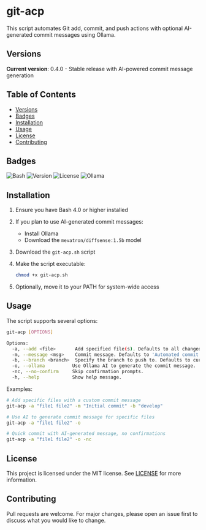# git-acp

This script automates Git add, commit, and push actions with optional AI-generated commit messages using Ollama.

## Versions

**Current version**: 0.4.0 - Stable release with AI-powered commit message generation

## Table of Contents

- [Versions](#versions)
- [Badges](#badges)
- [Installation](#installation)
- [Usage](#usage)
- [License](#license)
- [Contributing](#contributing)

## Badges

![Bash](https://img.shields.io/badge/Bash-4.0%2B-green)
![Version](https://img.shields.io/badge/Version-0.4.0-blue)
![License](https://img.shields.io/badge/License-MIT-yellow)
![Ollama](https://img.shields.io/badge/AI-Ollama-purple)

## Installation

1. Ensure you have Bash 4.0 or higher installed
2. If you plan to use AI-generated commit messages:
   - Install Ollama
   - Download the `mevatron/diffsense:1.5b` model
3. Download the `git-acp.sh` script
4. Make the script executable:

   ```bash
   chmod +x git-acp.sh
   ```

5. Optionally, move it to your PATH for system-wide access

## Usage

The script supports several options:

```bash
git-acp [OPTIONS]

Options:
  -a, --add <file>       Add specified file(s). Defaults to all changed files.
  -m, --message <msg>    Commit message. Defaults to 'Automated commit'.
  -b, --branch <branch>  Specify the branch to push to. Defaults to current branch.
  -o, --ollama          Use Ollama AI to generate the commit message.
  -nc, --no-confirm     Skip confirmation prompts.
  -h, --help            Show help message.
```

Examples:

```bash
# Add specific files with a custom commit message
git-acp -a "file1 file2" -m "Initial commit" -b "develop"

# Use AI to generate commit message for specific files
git-acp -a "file1 file2" -o

# Quick commit with AI-generated message, no confirmations
git-acp -a "file1 file2" -o -nc
```

## License

This project is licensed under the MIT license. See [LICENSE](LICENSE) for more information.

## Contributing

Pull requests are welcome. For major changes, please open an issue first to discuss what you would like to change.
